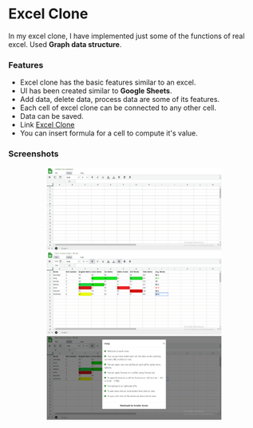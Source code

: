 # Excel Clone

<p>In my excel clone, I have implemented just some of the functions of real excel. Used <b>Graph data structure</b>.</p>


<h3>Features</h3>
 <ul>
  <li>Excel clone has the basic features similar to an excel.</li>
  <li>UI has been created similar to <b>Google Sheets</b>.</li>
  <li>Add data, delete data, process data are some of its features.</li>
  <li>Each cell of excel clone can be connected to any other cell.</li>
  <li>Data can be saved.</li>
  <li>Link <a href="https://candy-6646.github.io/Excel_Clone/">Excel Clone</a></li>
  <li>You can insert formula for a cell to compute it's value.</li>
 </ul>
 
 
 
 <h3>Screenshots</h3>
 <p align="center">
  <img src="/images/s1.png" width="350" title="Excel DashBoard" alt="s1">
  <img src="/images/s2.png" width="350" title="Some Sample Data In Cells" alt="s2">
   <img src="/images/s3.png" width="350" title="How To Use It's Features" alt="s3">
 </p>
